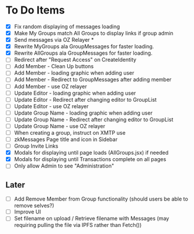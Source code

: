 # To Do Items

- [x] Fix random displaying of messages loading
- [x] Make My Groups match All Groups to display links if group admin
- [x] Send messages via OZ Relayer *
- [x] Rewrite MyGroups ala GroupMessages for faster loading.
- [x] Rewrite AllGroups ala GroupMessages for faster loading.
- [ ] Redirect after "Request Access" on CreateIdentity
- [ ] Add Member - Clean Up buttons
- [ ] Add Member - loading graphic when adding user
- [ ] Add Member - Redirect to GroupMessages after adding member
- [ ] Add Member - use OZ relayer
- [ ] Update Editor - loading graphic when adding user
- [ ] Update Editor - Redirect after changing editor to GroupList
- [ ] Update Editor - use OZ relayer
- [ ] Update Group Name - loading graphic when adding user
- [ ] Update Group Name - Redirect after changing editor to GroupList
- [ ] Update Group Name - use OZ relayer
- [ ] When creating a group, instruct on XMTP use
- [ ] zkMessages Page title and icon in Sidebar
- [ ] Group Invite Links
- [x] Modals for displaying until page loads (AllGroups.jsx) if needed
- [x] Modals for displaying until Transactions complete on all pages
- [ ] Only allow Admin to see "Administration"

## Later

- [ ] Add Remove Member from Group functionality (should users be able to remove selves?)
- [ ] Improve UI
- [ ] Set filename on upload / Retrieve filename with Messages (may requiring pulling the file via IPFS rather than Fetch())